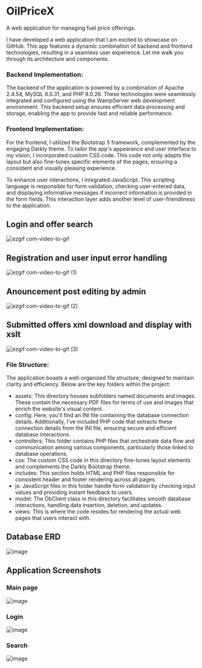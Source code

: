 # OilPriceX
A web application for managing fuel price offerings.

I have developed a web application that I am excited to showcase on GitHub. This app features a dynamic combination of backend and frontend technologies, resulting in a seamless user experience. Let me walk you through its architecture and components.

### Backend Implementation:
The backend of the application is powered by a combination of Apache 2.4.54, MySQL 8.0.31, and PHP 8.0.26. These technologies were seamlessly integrated and configured using the WampServer web development environment. This backend setup ensures efficient data processing and storage, enabling the app to provide fast and reliable performance.

### Frontend Implementation:
For the frontend, I utilized the Bootstrap 5 framework, complemented by the engaging Darkly theme. To tailor the app's appearance and user interface to my vision, I incorporated custom CSS code. This code not only adapts the layout but also fine-tunes specific elements of the pages, ensuring a consistent and visually pleasing experience.

To enhance user interactions, I integrated JavaScript. This scripting language is responsible for form validation, checking user-entered data, and displaying informative messages if incorrect information is provided in the form fields. This interaction layer adds another level of user-friendliness to the application.


## Login and offer search 
![ezgif com-video-to-gif](https://github.com/PanosEko/OilPriceX/assets/93736094/df140a94-84d2-4a5f-b995-ef66445b5291)

## Registration and user input error handling 
![ezgif com-video-to-gif (1)](https://github.com/PanosEko/OilPriceX/assets/93736094/a08a9ad8-7d17-4ec6-8233-9fbf5bfa2b66)

## Anouncement post editing by admin
![ezgif com-video-to-gif (2)](https://github.com/PanosEko/OilPriceX/assets/93736094/ff51778a-fc3e-464f-89cd-42050f2c7499)

## Submitted offers xml download and display with xslt
![ezgif com-video-to-gif (3)](https://github.com/PanosEko/OilPriceX/assets/93736094/5a2d3ba0-7b73-4848-94e0-faae2cfa1b5b)

### File Structure:
The application boasts a well-organized file structure, designed to maintain clarity and efficiency. Below are the key folders within the project:

- assets: This directory houses subfolders named documents and images. These contain the necessary PDF files for terms of use and images that enrich the website's visual content.
- config: Here, you'll find an INI file containing the database connection details. Additionally, I've included PHP code that extracts these connection details from the INI file, ensuring secure and efficient database interactions.
- controllers: This folder contains PHP files that orchestrate data flow and communication among various components, particularly those linked to database operations.
- css: The custom CSS code in this directory fine-tunes layout elements and complements the Darkly Bootstrap theme.
- includes: This section holds HTML and PHP files responsible for consistent header and footer rendering across all pages.
- js: JavaScript files in this folder handle form validation by checking input values and providing instant feedback to users.
- model: The DbClient class in this directory facilitates smooth database interactions, handling data insertion, deletion, and updates.
- views: This is where the code resides for rendering the actual web pages that users interact with.

## Database ERD
![image](https://github.com/PanosEko/OilPriceX/assets/93736094/72f966df-6d6e-4ea7-8634-c02e9f82bea2)

## Application Screenshots
### Main page
![image](https://github.com/PanosEko/OilPriceX/assets/93736094/48d6a1b4-803f-41f3-8f26-2fbae35bfe8d)
### Login
![image](https://github.com/PanosEko/OilPriceX/assets/93736094/bd947e16-66d4-4098-8e1d-bdf4b50a1a34)
### Search 
![image](https://github.com/PanosEko/OilPriceX/assets/93736094/61d69eec-5201-46a3-88d1-698da9bb9d8c)

